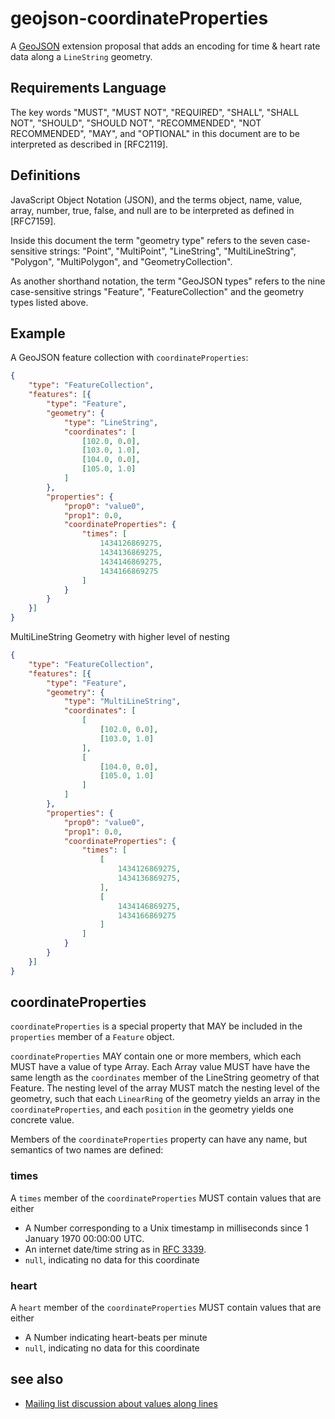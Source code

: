 # geojson-coordinateProperties

A [GeoJSON](http://geojson.org/) extension proposal that adds an encoding
for time & heart rate data along a `LineString` geometry.

## Requirements Language

The key words "MUST", "MUST NOT", "REQUIRED", "SHALL", "SHALL NOT", "SHOULD", "SHOULD NOT", "RECOMMENDED", "NOT RECOMMENDED", "MAY", and "OPTIONAL" in this document are to be interpreted as described in [RFC2119].

## Definitions

JavaScript Object Notation (JSON), and the terms object, name, value, array, number, true, false, and null are to be interpreted as defined in [RFC7159].

Inside this document the term "geometry type" refers to the seven case-sensitive strings: "Point", "MultiPoint", "LineString", "MultiLineString", "Polygon", "MultiPolygon", and "GeometryCollection".

As another shorthand notation, the term "GeoJSON types" refers to the nine case-sensitive strings "Feature", "FeatureCollection" and the geometry types listed above.

## Example

A GeoJSON feature collection with `coordinateProperties`:

```json
{
    "type": "FeatureCollection",
    "features": [{
        "type": "Feature",
        "geometry": {
            "type": "LineString",
            "coordinates": [
                [102.0, 0.0],
                [103.0, 1.0],
                [104.0, 0.0],
                [105.0, 1.0]
            ]
        },
        "properties": {
            "prop0": "value0",
            "prop1": 0.0,
            "coordinateProperties": {
                "times": [
                    1434126869275,
                    1434136869275,
                    1434146869275,
                    1434166869275
                ]
            }
        }
    }]
}
```

MultiLineString Geometry with higher level of nesting

```json
{
    "type": "FeatureCollection",
    "features": [{
        "type": "Feature",
        "geometry": {
            "type": "MultiLineString",
            "coordinates": [
                [
                    [102.0, 0.0],
                    [103.0, 1.0]
                ],
                [
                    [104.0, 0.0],
                    [105.0, 1.0]
                ]
            ]
        },
        "properties": {
            "prop0": "value0",
            "prop1": 0.0,
            "coordinateProperties": {
                "times": [
                    [
                        1434126869275,
                        1434136869275,
                    ],
                    [
                        1434146869275,
                        1434166869275
                    ]
                ]
            }
        }
    }]
}
```

## coordinateProperties

`coordinateProperties` is a special property that MAY be included in the `properties`
member of a `Feature` object.

`coordinateProperties` MAY contain one or more members, which each MUST have a value
of type Array. Each Array value MUST have have the same length
as the `coordinates` member of the LineString geometry of that Feature.
The nesting level of the array MUST match the nesting level of the geometry,
such that each `LinearRing` of the geometry yields an array in the `coordinateProperties`,
and each `position` in the geometry yields one concrete value.

Members of the `coordinateProperties` property can
have any name, but semantics of two names are defined:

### times

A `times` member of the `coordinateProperties` MUST contain values that are either

* A Number corresponding to a Unix timestamp in milliseconds since 1 January 1970 00:00:00 UTC.
* An internet date/time string as in [RFC 3339](https://tools.ietf.org/html/rfc3339).
* `null`, indicating no data for this coordinate

### heart

A `heart` member of the `coordinateProperties` MUST contain values that are either

* A Number indicating heart-beats per minute
* `null`, indicating no data for this coordinate

## see also

* [Mailing list discussion about values along lines](http://lists.geojson.org/htdig.cgi/geojson-geojson.org/2013-August/thread.html#3660)
